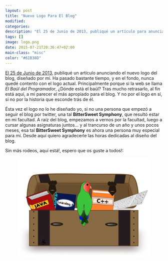 ```yaml
---
layout: post
title: "Nuevo Logo Para El Blog"
modified:
categories:
description: "El 25 de Junio de 2013, publiqué un artículo para anunciando el nuevo logo del blog, diseñado por mi. Ha pasado bastante tiempo, y en el fondo, nunca quedé contento con el logo actual. Principalmente porque si la web se llama El Baúl del Programador, ¿Dónde está el baúl? Tras mucho retrasarlo, al fin está aquí, a mi parecer el más apropiado para el blog. Y no por el logo en sí, si no por la historia que esconde trás de él."
tags: []
image: logo.png
date: 2015-07-21T20:36:47+02:00
main-class: "misc"
color: "#61B38D"
---
```

[El 25 de Junio de 2013](/vota-por-el-logo-que-mas-te-guste-para-el-baul-del-programador/), publiqué un artículo anunciando el nuevo logo del blog, diseñado por mi. Ha pasado bastante tiempo, y en el fondo, nunca quedé contento con el logo actual. Principalmente porque si la web se llama _El Baúl del Programador_, ¿Dónde está el baúl? Tras mucho retrasarlo, al fin está aquí, a mi parecer el más apropiado para el blog. Y no por el logo en sí, si no por la historia que esconde trás de él.

<!--ad-->

Ésta vez el logo no lo he diseñado yo, si no una persona que empezó a seguir el blog por twitter, una tal __BitterSweet Symphony__, que resultó estar en mi facultad. A raíz del blog, empezamos a vernos por la facultad, luego a cursar algunas asignaturas juntos... y al trancurso de un año y unos pocos meses, esa tal __BitterSweet Symphony__ es ahora una persona muy especial para mí. Desde aquí quiero agradecerle las horas dedicadas al diseño del blog.

Sin más rodeos, aquí está!, espero que os guste a todos!:

<figure>
  <img src="/assets/img/logo.png" title="{{ page.title }}" alt="{{ page.title }}" />
</figure>
